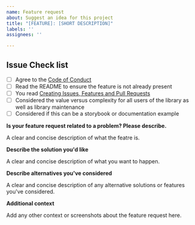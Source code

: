 ```yaml
---
name: Feature request
about: Suggest an idea for this project
title: "[FEATURE]: [SHORT DESCRIPTION]"
labels: ''
assignees: ''

---
```


## Issue Check list

- [ ] Agree to the [Code of Conduct](https://github.com/jbetancur/react-data-table-component/blob/master/CODE-OF-CONDUCT.md)
- [ ] Read the README to ensure the feature is not already present
- [ ] You read [Creating Issues, Features and Pull Requests](https://github.com/jbetancur/react-data-table-component/issues/387)
- [ ] Considered the value versus complexity for all users of the library as well as library maintenance
- [ ] Considered if this can be a storybook or documentation example

**Is your feature request related to a problem? Please describe.**

A clear and concise description of what the featre is.

**Describe the solution you'd like**

A clear and concise description of what you want to happen.

**Describe alternatives you've considered**

A clear and concise description of any alternative solutions or features you've considered.

**Additional context**

Add any other context or screenshots about the feature request here.
